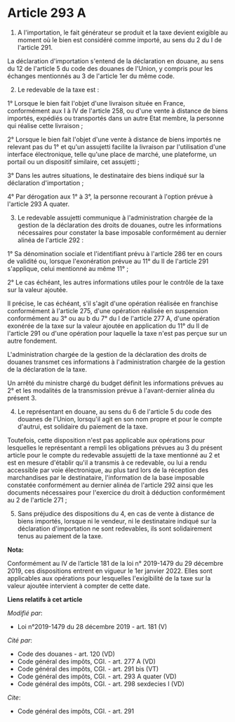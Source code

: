 # Article 293 A

1. A l'importation, le fait générateur se produit et la taxe devient exigible au moment où le bien est considéré comme
importé, au sens du 2 du I de l'article 291.

La déclaration d'importation s'entend de la déclaration en douane, au sens du 12 de l'article 5 du code des douanes de
l'Union, y compris pour les échanges mentionnés au 3 de l'article 1er du même code.

2. Le redevable de la taxe est :

1° Lorsque le bien fait l'objet d'une livraison située en France, conformément aux I à IV de l'article 258, ou d'une vente à
distance de biens importés, expédiés ou transportés dans un autre Etat membre, la personne qui réalise cette livraison ;

2° Lorsque le bien fait l'objet d'une vente à distance de biens importés ne relevant pas du 1° et qu'un assujetti facilite la
livraison par l'utilisation d'une interface électronique, telle qu'une place de marché, une plateforme, un portail ou un
dispositif similaire, cet assujetti ;

3° Dans les autres situations, le destinataire des biens indiqué sur la déclaration d'importation ;

4° Par dérogation aux 1° à 3°, la personne recourant à l'option prévue à l'article 293 A quater.

3. Le redevable assujetti communique à l'administration chargée de la gestion de la déclaration des droits de douanes, outre
les informations nécessaires pour constater la base imposable conformément au dernier alinéa de l'article 292 :

1° Sa dénomination sociale et l'identifiant prévu à l'article 286 ter en cours de validité ou, lorsque l'exonération prévue
au 11° du II de l'article 291 s'applique, celui mentionné au même 11° ;

2° Le cas échéant, les autres informations utiles pour le contrôle de la taxe sur la valeur ajoutée.

Il précise, le cas échéant, s'il s'agit d'une opération réalisée en franchise conformément à l'article 275, d'une opération
réalisée en suspension conformément au 3° ou au b du 7° du I de l'article 277 A, d'une opération exonérée de la taxe sur la
valeur ajoutée en application du 11° du II de l'article 291 ou d'une opération pour laquelle la taxe n'est pas perçue sur un
autre fondement.

L'administration chargée de la gestion de la déclaration des droits de douanes transmet ces informations à l'administration
chargée de la gestion de la déclaration de la taxe.

Un arrêté du ministre chargé du budget définit les informations prévues au 2° et les modalités de la transmission prévue à
l'avant-dernier alinéa du présent 3.

4. Le représentant en douane, au sens du 6 de l'article 5 du code des douanes de l'Union, lorsqu'il agit en son nom propre et
pour le compte d'autrui, est solidaire du paiement de la taxe.

Toutefois, cette disposition n'est pas applicable aux opérations pour lesquelles le représentant a rempli les obligations
prévues au 3 du présent article pour le compte du redevable assujetti de la taxe mentionné au 2 et est en mesure d'établir
qu'il a transmis à ce redevable, ou lui a rendu accessible par voie électronique, au plus tard lors de la réception des
marchandises par le destinataire, l'information de la base imposable constatée conformément au dernier alinéa de l'article
292 ainsi que les documents nécessaires pour l'exercice du droit à déduction conformément au 2 de l'article 271 ;

5. Sans préjudice des dispositions du 4, en cas de vente à distance de biens importés, lorsque ni le vendeur, ni le
destinataire indiqué sur la déclaration d'importation ne sont redevables, ils sont solidairement tenus au paiement de la
taxe.

**Nota:**

Conformément au IV de l’article 181 de la loi n° 2019-1479 du 29 décembre 2019, ces dispositions entrent en vigueur le 1er
janvier 2022. Elles sont applicables aux opérations pour lesquelles l'exigibilité de la taxe sur la valeur ajoutée intervient
à compter de cette date.

**Liens relatifs à cet article**

_Modifié par_:

  - Loi n°2019-1479 du 28 décembre 2019 - art. 181 (V)

_Cité par_:

  - Code des douanes - art. 120 (VD)
  - Code général des impôts, CGI. - art. 277 A (VD)
  - Code général des impôts, CGI. - art. 291 bis (VT)
  - Code général des impôts, CGI. - art. 293 A quater  (VD)
  - Code général des impôts, CGI. - art. 298 sexdecies I (VD)

_Cite_:

  - Code général des impôts, CGI. - art. 291
